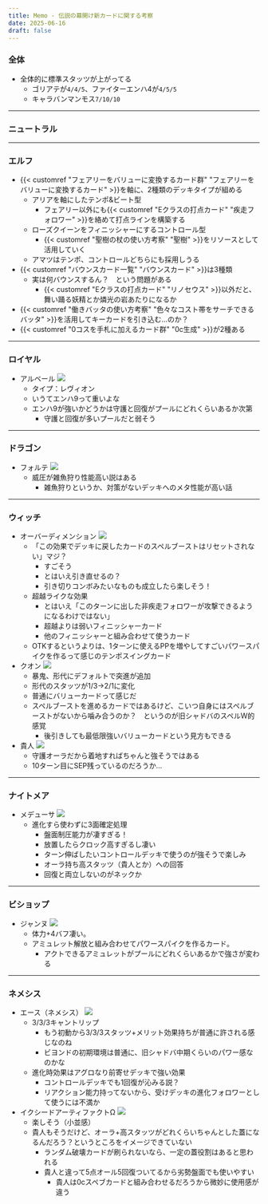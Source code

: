 ```yaml
---
title: Memo - 伝説の幕開け新カードに関する考察
date: 2025-06-16
draft: false
---
```

### 全体
- 全体的に標準スタッツが上がってる
	- ゴリアテが`4/4/5`、ファイターエンハ4が`4/5/5`
	- キャラバンマンモス`7/10/10`
---
### ニュートラル
---
### エルフ
- {{< customref "フェアリーをバリューに変換するカード群" "フェアリーをバリューに変換するカード" >}}を軸に、2種類のデッキタイプが組める
	- アリアを軸にしたテンポ&ビート型
		- フェアリー以外にも{{< customref "Eクラスの打点カード" "疾走フォロワー" >}}を絡めて打点ラインを構築する
	- ローズクイーンをフィニッシャーにするコントロール型
		- {{< customref "聖樹の杖の使い方考察" "聖樹" >}}をリソースとして活用していく
	- アマツはテンポ、コントロールどちらにも採用しうる
- {{< customref "バウンスカード一覧" "バウンスカード" >}}は3種類
	- 実は何バウンスするん？　という問題がある
		- {{< customref "Eクラスの打点カード" "リノセウス" >}}以外だと、舞い踊る妖精とか燐光の岩あたりになるか
- {{< customref "働きバッタの使い方考察" "色々なコスト帯をサーチできるバッタ" >}}を活用してキーカードを引き込む…のか？
- {{< customref "0コスを手札に加えるカード群" "0c生成" >}}が2種ある
---
### ロイヤル
- アルベール
	![](2025-06-12-19.34.11.png)
	- タイプ：レヴィオン
	- いうてエンハ9って重いよな
	- エンハ9が強いかどうかは守護と回復がプールにどれくらいあるか次第
		- 守護と回復が多いプールだと弱そう
---
### ドラゴン
- フォルテ
	![](2025-06-12-19.35.00.png)	
	- 威圧が雑魚狩り性能高い説はある
		- 雑魚狩りというか、対策がないデッキへのメタ性能が高い話
---
### ウィッチ
- オーバーディメンション
	![](2025-06-12-19.38.54.png)
	- 「この効果でデッキに戻したカードのスペルブーストはリセットされない」マジ？
		- すごそう
		- とはいえ引き直せるの？
		- 引き切りコンボみたいなものも成立したら楽しそう！
	- 超越ライクな効果
		- とはいえ「このターンに出した非疾走フォロワーが攻撃できるようになるわけではない」
		- 超越よりは弱いフィニッシャーカード
		- 他のフィニッシャーと組み合わせて使うカード
	- OTKするというよりは、1ターンに使えるPPを増やしてすごいパワースパイクを作るって感じのテンポスイングカード
- クオン
	![](2025-06-12-19.41.09.png)
	- 暴鬼、形代にデフォルトで突進が追加
	- 形代のスタッツが1/3→2/1に変化
	- 普通にバリューカードって感じだ
	- スペルブーストを進めるカードではあるけど、こいつ自身にはスペルブーストがないから噛み合うのか？　というのが旧シャドバのスペルW的感覚
		- 後引きしても最低限強いバリューカードという見方もできる
- 貴人
	![](2025-06-12-19.42.57.png)
	- 守護オーラだから着地すればちゃんと強そうではある
	- 10ターン目にSEP残っているのだろうか…
---
### ナイトメア
- メデューサ
	![](2025-06-13-11.26.19.png)
	- 進化すら使わずに3面確定処理
		- 盤面制圧能力が凄すぎる！
		- 放置したらクロック高すぎるし凄い
		- ターン伸ばしたいコントロールデッキで使うのが強そうで楽しみ
		- オーラ持ち高スタッツ（貴人とか）への回答
		- 回復と両立しないのがネックか
---
### ビショップ
- ジャンヌ
	![](2025-06-13-11.28.03.png)
	- 体力+4バフ凄い。
	- アミュレット解放と組み合わせてパワースパイクを作るカード。
		- アクトできるアミュレットがプールにどれくらいあるかで強さが変わる
---
### ネメシス
- エース（ネメシス）
	![](2025-06-12-19.36.56.png)
	- 3/3/3キャントリップ
		- もう初動から3/3/3スタッツ+メリット効果持ちが普通に許される感じなのね
		- ビヨンドの初期環境は普通に、旧シャドバ中期くらいのパワー感なのかな
	- 進化時効果はアグロなり前寄せデッキで強い効果
		- コントロールデッキでも1回復が沁みる説？
		- リアクション能力持ってないから、受けデッキの進化フォロワーとして使うには不満か
- イクシードアーティファクトΩ
	![](2025-06-13-11.36.05.png)
	- 楽しそう（小並感）
	- 貴人もそうだけど、オーラ+高スタッツがどれくらいちゃんとした蓋になるんだろう？というところをイメージできていない
		- ランダム破壊カードが刷られないなら、一定の蓋役割はあると思われる
		- 貴人と違って5点オール5回復ついてるから劣勢盤面でも使いやすい
			- 貴人は0cスペブカードと組み合わせるだろうから微妙に使用感が違う